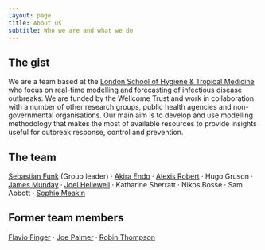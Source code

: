 ```yaml
---
layout: page
title: About us
subtitle: Who we are and what we do
---
```


## The gist 
We are a team based at the [London School of Hygiene & Tropical Medicine](https://www.lshtm.ac.uk) who focus on real-time modelling and forecasting of infectious disease outbreaks. We are funded by the Wellcome Trust and work in collaboration with a number of other research groups, public health agencies and non-governmental organisations. Our main aim is to develop and use modelling methodology that makes the most of available resources to provide insights useful for outbreak response, control and prevention. 

## The team

[Sebastian Funk](https://www.lshtm.ac.uk/aboutus/people/funk.sebastian) (Group leader) · [Akira Endo](https://www.lshtm.ac.uk/aboutus/people/endo.akira) · [Alexis Robert](https://www.lshtm.ac.uk/aboutus/people/robert.alexis) · Hugo Gruson · [James Munday](https://www.lshtm.ac.uk/aboutus/people/munday.james) · [Joel Hellewell](https://www.lshtm.ac.uk/aboutus/people/Hellewell.Joel) · Katharine Sherratt · Nikos Bosse · Sam Abbott · [Sophie Meakin](https://www.lshtm.ac.uk/aboutus/people/meakin.sophie)

## Former team members

[Flavio Finger](https://ffinger.github.io/) · [Joe Palmer](https://pure.royalholloway.ac.uk/portal/en/persons/joseph-palmer(dce02baf-426d-4ea1-a242-818b7cf5158a).html) · [Robin Thompson](https://warwick.ac.uk/fac/sci/maths/people/staff/thompson/)
